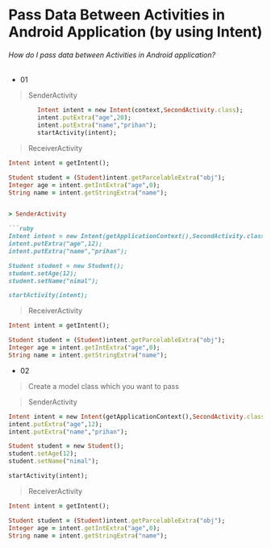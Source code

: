 # Pass Data Between Activities in Android Application (by using Intent)

###### How do I pass data between Activities in Android application?

- 01

> SenderActivity 

```ruby
        Intent intent = new Intent(context,SecondActivity.class);
        intent.putExtra("age",20);
        intent.putExtra("name","prihan");
        startActivity(intent);
```

> ReceiverActivity

```ruby
Intent intent = getIntent();

Student student = (Student)intent.getParcelableExtra("obj");
Integer age = intent.getIntExtra("age",0);
String name = intent.getStringExtra("name");


> SenderActivity 

```ruby
Intent intent = new Intent(getApplicationContext(),SecondActivity.class);
intent.putExtra("age",12);
intent.putExtra("name","prihan");

Student student = new Student();
student.setAge(12);
student.setName("nimal");

startActivity(intent);
```

> ReceiverActivity

```ruby
Intent intent = getIntent();

Student student = (Student)intent.getParcelableExtra("obj");
Integer age = intent.getIntExtra("age",0);
String name = intent.getStringExtra("name");
```

- 02

> Create a model class which you want to pass

> SenderActivity 

```ruby
Intent intent = new Intent(getApplicationContext(),SecondActivity.class);
intent.putExtra("age",12);
intent.putExtra("name","prihan");

Student student = new Student();
student.setAge(12);
student.setName("nimal");

startActivity(intent);
```

> ReceiverActivity

```ruby
Intent intent = getIntent();

Student student = (Student)intent.getParcelableExtra("obj");
Integer age = intent.getIntExtra("age",0);
String name = intent.getStringExtra("name");
```


